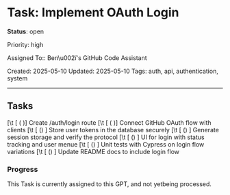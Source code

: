 # Task: Implement OAuth Login

**Status**: open

Priority: high

Assigned To:: Ben\u002ï's GitHub Code Assistant

Created: 2025-05-10
Updated: 2025-05-10
Tags: auth, api, authentication, system

---

## Tasks

[\t [ ( )] Create /auth/login route
[\t [ ( )] Connect GitHub OAuth flow with clients
[\t [ () ] Store user tokens in the database securely
[\t [ () ] Generate session storage and verify the protocol
[\t [ () ] UI for login with status tracking and user menue
[\t [ () ] Unit tests with Cypress on login flow variations
[\t [ () ] Update README docs to include login flow

### Progress

This Task is currently assigned to this GPT, and not yetbeing processed.